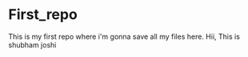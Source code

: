 # First_repo
This is my first repo where i'm gonna save all my files here.
Hii, This is shubham joshi
